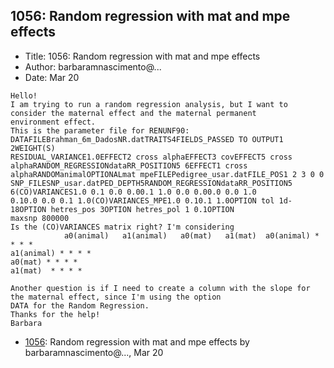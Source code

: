 ## 1056: Random regression with mat and mpe effects

- Title: 1056: Random regression with mat and mpe effects
- Author: barbaramnascimento@...
- Date: Mar 20
```
Hello!
I am trying to run a random regression analysis, but I want to consider the maternal effect and the maternal permanent
environment effect.
This is the parameter file for RENUNF90:
DATAFILEBrahman_6m_DadosNR.datTRAITS4FIELDS_PASSED TO OUTPUT1 2WEIGHT(S)
RESIDUAL_VARIANCE1.0EFFECT2 cross alphaEFFECT3 covEFFECT5 cross alphaRANDOM_REGRESSIONdataRR_POSITION5 6EFFECT1 cross
alphaRANDOManimalOPTIONALmat mpeFILEPedigree_usar.datFILE_POS1 2 3 0 0
SNP_FILESNP_usar.datPED_DEPTH5RANDOM_REGRESSIONdataRR_POSITION5 6(CO)VARIANCES1.0 0.1 0.0 0.00.1 1.0 0.0 0.00.0 0.0 1.0
0.10.0 0.0 0.1 1.0(CO)VARIANCES_MPE1.0 0.10.1 1.0OPTION tol 1d-18OPTION hetres_pos 3OPTION hetres_pol 1 0.1OPTION
maxsnp 800000
Is the (CO)VARIANCES matrix right? I'm considering
		    a0(animal)	 a1(animal)   a0(mat)	a1(mat)  a0(animal) * * * *
a1(animal) * * * *
a0(mat) * * * *
a1(mat)  * * * *

Another question is if I need to create a column with the slope for the maternal effect, since I'm using the option
DATA for the Random Regression.
Thanks for the help!
Barbara
```

- [1056](1056.md): Random regression with mat and mpe effects by barbaramnascimento@..., Mar 20
